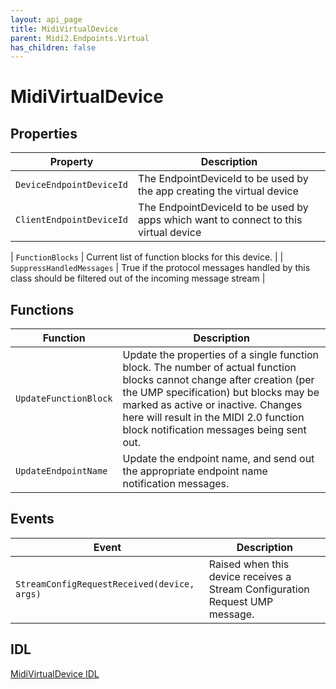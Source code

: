 ```yaml
---
layout: api_page
title: MidiVirtualDevice
parent: Midi2.Endpoints.Virtual
has_children: false
---
```


# MidiVirtualDevice

## Properties

| Property | Description |
| --------------- | ----------- |
| `DeviceEndpointDeviceId` | The EndpointDeviceId to be used by the app creating the virtual device |
| `ClientEndpointDeviceId` | The EndpointDeviceId to be used by apps which want to connect to this virtual device |


| `FunctionBlocks` | Current list of function blocks for this device. |
| `SuppressHandledMessages` | True if the protocol messages handled by this class should be filtered out of the incoming message stream |

## Functions

| Function | Description |
| --------------- | ----------- |
| `UpdateFunctionBlock` | Update the properties of a single function block. The number of actual function blocks cannot change after creation (per the UMP specification) but blocks may be marked as active or inactive. Changes here will result in the MIDI 2.0 function block notification messages being sent out. |
| `UpdateEndpointName` | Update the endpoint name, and send out the appropriate endpoint name notification messages. |

## Events

| Event | Description |
| --------------- | ----------- |
| `StreamConfigRequestReceived(device, args)` | Raised when this device receives a Stream Configuration Request UMP message. |

## IDL

[MidiVirtualDevice IDL](https://github.com/microsoft/MIDI/blob/main/src/app-sdk/winrt-endpoints-virtual/MidiVirtualDevice.idl)
